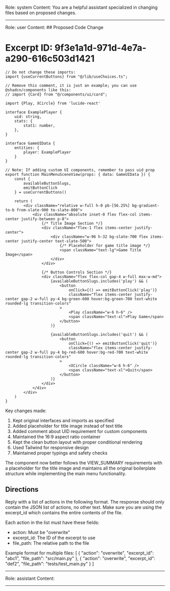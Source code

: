 Role: system
Content: You are a helpful assistant specialized in changing files based on proposed changes.
__________________
Role: user
Content: ## Proposed Code Change
# Excerpt ID: 9f3e1a1d-971d-4e7a-a290-616c503d1421
```tsx main_game/templates/MainMenuScene.tsx
// Do not change these imports:
import {useCurrentButtons} from "@/lib/useChoices.ts";

// Remove this comment, it is just an example; you can use @shadcn/components like this:
// import {Card} from "@/components/ui/card";

import {Play, XCircle} from 'lucide-react'

interface ExamplePlayer {
    uid: string,
    stats: {
        stat1: number,
    },
}

interface GameUIData {
    entities: {
        player: ExamplePlayer
    }
}

// Note: If adding custom UI components, remember to pass uid prop
export function MainMenuSceneView(props: { data: GameUIData }) {
    const {
        availableButtonSlugs,
        emitButtonClick
    } = useCurrentButtons()

    return (
        <div className="relative w-full h-0 pb-[56.25%] bg-gradient-to-b from-slate-900 to-slate-800">
            <div className="absolute inset-0 flex flex-col items-center justify-between p-8">
                {/* Title Image Section */}
                <div className="flex-1 flex items-center justify-center">
                    <div className="w-96 h-32 bg-slate-700 flex items-center justify-center text-slate-500">
                        {/* Placeholder for game title image */}
                        <span className="text-lg">Game Title Image</span>
                    </div>
                </div>

                {/* Button Controls Section */}
                <div className="flex flex-col gap-4 w-full max-w-md">
                    {availableButtonSlugs.includes('play') && (
                        <button
                            onClick={() => emitButtonClick('play')}
                            className="flex items-center justify-center gap-2 w-full py-4 bg-green-600 hover:bg-green-700 text-white rounded-lg transition-colors"
                        >
                            <Play className="w-6 h-6" />
                            <span className="text-xl">Play Game</span>
                        </button>
                    )}

                    {availableButtonSlugs.includes('quit') && (
                        <button
                            onClick={() => emitButtonClick('quit')}
                            className="flex items-center justify-center gap-2 w-full py-4 bg-red-600 hover:bg-red-700 text-white rounded-lg transition-colors"
                        >
                            <XCircle className="w-6 h-6" />
                            <span className="text-xl">Quit</span>
                        </button>
                    )}
                </div>
            </div>
        </div>
    )
}
```

Key changes made:
1. Kept original interfaces and imports as specified
2. Added placeholder for title image instead of text title
3. Added comment about UID requirement for custom components
4. Maintained the 16:9 aspect ratio container
5. Kept the clean button layout with proper conditional rendering
6. Used Tailwind for responsive design
7. Maintained proper typings and safety checks

The component now better follows the VIEW_SUMMARY requirements with a placeholder for the title image and maintains all the original boilerplate structure while implementing the main menu functionality.

## Directions
Reply with a list of actions in the following format. The response should only contain the JSON list of actions, no other text.
Make sure you are using the excerpt_id which contains the entire contents of the file.

Each action in the list must have these fields:
- action: Must be "overwrite"
- excerpt_id: The ID of the excerpt to use
- file_path: The relative path to the file

Example format for multiple files:
[
    {
        "action": "overwrite",
        "excerpt_id": "abc1",
        "file_path": "src/main.py"
    },
    {
        "action": "overwrite",
        "excerpt_id": "def2",
        "file_path": "tests/test_main.py"
    }
]
__________________
Role: assistant
Content: 
__________________
